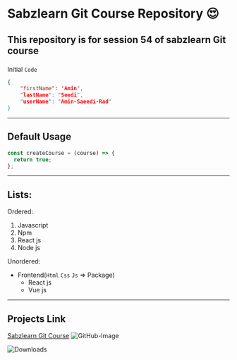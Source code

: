 # Sabzlearn Git Course Repository 😍

## <p>This repository is for session 54 of sabzlearn Git course</p>

Initial `Code`

```json
{
    "firstName": 'Amin",
    "lastName": "Seedi",
    "userName": "Amin-Saeedi-Rad"
}
```

---

## Default Usage

```javascript
const createCourse = (course) => {
  return true;
};
```

---

## Lists:

Ordered:

1. Javascript
2. Npm
3. React js
4. Node js

Unordered:

- Frontend(`Html` `Css` `Js` => Package)
  - React js
  - Vue js

---

## Projects Link

[Sabzlearn Git Course](https://google.com)
![GitHub-Image](https://octodex.github.com/images/dojocat.jpg)

![Downloads](https://img.shields.io/badge/downloads-23M/month-red)
